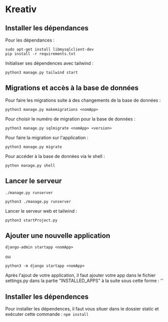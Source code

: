 # Kreativ

## Installer les dépendances

Pour les dépendances :
```
sudo apt-get install libmysqlclient-dev
pip install -r requirements.txt
```

Initialiser ses dépendences avec tailwind :
```
python3 manage.py tailwind start
```

## Migrations et accès à la base de données

Pour faire les migrations suite à des changements de la base de données :
```
python3 manage.py makemigrations <nomApp>
```

Pour choisir le numéro de migration pour la base de données :
```
python3 manage.py sqlmigrate <nomApp> <version>
```

Pour faire la migration sur l'application :
```
python3 manage.py migrate
```

Pour accéder à la base de données via le shell :
```
python manage.py shell
```

## Lancer le serveur

```
./manage.py runserver
```

```
python3 ./manage.py runserver
```

Lancer le serveur web et tailwind :

```
python3 startProject.py
```

## Ajouter une nouvelle application

```
django-admin startapp <nomApp>
```
ou
```
python3 -m django startapp <nomApp>
```

Après l'ajout de votre application, il faut ajouter votre app dans le fichier settings.py dans la partie "INSTALLED_APPS" à la suite sous cette forme : '<nomApp>'

## Installer les dépendences

Pour installer les dépendences, il faut vous situer dans le dossier static et exécuter cette commande : ``` npm install ```